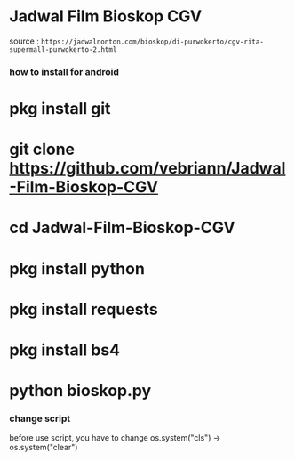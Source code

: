 # Jadwal Film Bioskop CGV
 source :
 ``` https://jadwalnonton.com/bioskop/di-purwokerto/cgv-rita-supermall-purwokerto-2.html ```
 
 ### how to install for android ###
 # pkg install git
 # git clone https://github.com/vebriann/Jadwal-Film-Bioskop-CGV
 # cd Jadwal-Film-Bioskop-CGV
 # pkg install python
 # pkg install requests
 # pkg install bs4
 # python bioskop.py
 
 ### change script ###
 before use script, you have to change os.system("cls") -> os.system("clear")
 
